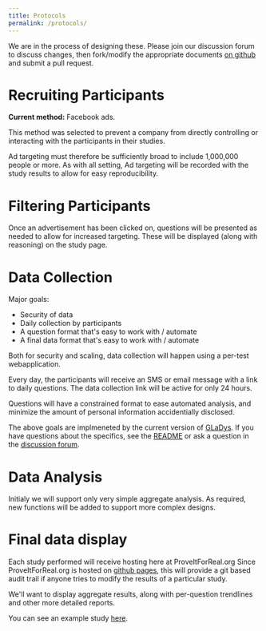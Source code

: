 ```yaml
---
title: Protocols
permalink: /protocols/
---
```


We are in the process of designing these. Please join our discussion
forum to discuss changes, then fork/modify the appropriate documents
[on github](https://github.com/ProveItForReal/proveitforreal.github.io) and submit a pull request.

# Recruiting Participants

**Current method:** Facebook ads.

This method was selected to prevent a company from directly
controlling or interacting with the participants in their studies.

Ad targeting must therefore be sufficiently broad to include 1,000,000
people or more. As with all setting, Ad targeting will be recorded
with the study results to allow for easy reproducibility.

# Filtering Participants

Once an advertisement has been clicked on, questions will be presented
as needed to allow for increased targeting. These will be displayed
(along with reasoning) on the study page.

# Data Collection

Major goals:

* Security of data
* Daily collection by participants
* A question format that's easy to work with / automate
* A final data format that's easy to work with / automate

Both for security and scaling, data collection will happen using a
per-test webapplication.

Every day, the participants will receive an SMS or email message with
a link to daily questions. The data collection link will be active for
only 24 hours.

Questions will have a constrained format to ease automated analysis,
and minimize the amount of personal information accidentially
disclosed.

The above goals are implmeneted by the current version of
[GLaDys](https://github.com/ProveItForReal/GLaDys). If you have
questions about the specifics, see the
[README](https://github.com/ProveItForReal/GLaDys/blob/master/README.md)
or ask a question in the [discussion
forum](http://discuss.proveitforreal.org/).

# Data Analysis

Initialy we will support only very simple aggregate analysis. As
required, new functions will be added to support more complex designs.

# Final data display

Each study performed will receive hosting here at ProveItForReal.org
Since ProveItForReal.org is hosted on [github
pages](https://github.com/ProveItForReal/ProveItForReal.github.io),
this will provide a git based audit trail if anyone tries to modify
the results of a particular study.

We'll want to display aggregate results, along with per-question
trendlines and other more detailed reports.

You can see an example study [here](/studies/eating-an-apple-everyday/).
